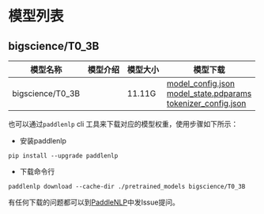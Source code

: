 #  模型列表

## bigscience/T0_3B

| 模型名称 | 模型介绍 | 模型大小  | 模型下载 |
| --- | --- | --- | --- |
|bigscience/T0_3B|  | 11.11G | [model_config.json](https://bj.bcebos.com/paddlenlp/models/community/bigscience/T0_3B/model_config.json)<br>[model_state.pdparams](https://bj.bcebos.com/paddlenlp/models/community/bigscience/T0_3B/model_state.pdparams)<br>[tokenizer_config.json](https://bj.bcebos.com/paddlenlp/models/community/bigscience/T0_3B/tokenizer_config.json) |

也可以通过`paddlenlp` cli 工具来下载对应的模型权重，使用步骤如下所示：

* 安装paddlenlp

```shell
pip install --upgrade paddlenlp
```

* 下载命令行

```shell
paddlenlp download --cache-dir ./pretrained_models bigscience/T0_3B
```

有任何下载的问题都可以到[PaddleNLP](https://github.com/PaddlePaddle/PaddleNLP)中发Issue提问。